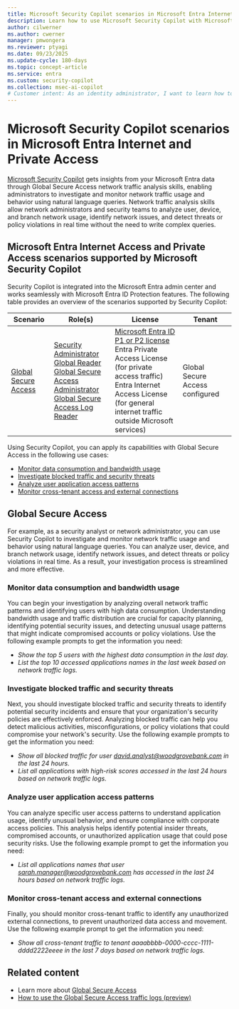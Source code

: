 ```yaml
---
title: Microsoft Security Copilot scenarios in Microsoft Entra Internet and Private Access
description: Learn how to use Microsoft Security Copilot with Microsoft Entra Internet Access and Private Access
author: cilwerner
ms.author: cwerner
manager: pmwongera
ms.reviewer: ptyagi
ms.date: 09/23/2025
ms.update-cycle: 180-days
ms.topic: concept-article
ms.service: entra
ms.custom: security-copilot
ms.collection: msec-ai-copilot
# Customer intent: As an identity administrator, I want to learn how to use Microsoft Security Copilot for Microsoft Entra ID Protection scenarios so I can investigate and remediate identity risks.
---
```


# Microsoft Security Copilot scenarios in Microsoft Entra Internet and Private Access

[Microsoft Security Copilot](/security-copilot/microsoft-security-copilot) gets insights from your Microsoft Entra data through Global Secure Access network traffic analysis skills, enabling administrators to investigate and monitor network traffic usage and behavior using natural language queries. Network traffic analysis skills allow network administrators and security teams to analyze user, device, and branch network usage, identify network issues, and detect threats or policy violations in real time without the need to write complex queries.

## Microsoft Entra Internet Access and Private Access scenarios supported by Microsoft Security Copilot

Security Copilot is integrated into the Microsoft Entra admin center and works seamlessly with Microsoft Entra ID Protection features. The following table provides an overview of the scenarios supported by Security Copilot:

| Scenario | Role(s) | License | Tenant |
|----------|---------|---------|--------|
| [Global Secure Access](#global-secure-access) | [Security Administrator](/entra/identity/role-based-access-control/permissions-reference#security-administrator)<br>[Global Reader](/entra/identity/role-based-access-control/permissions-reference#global-reader)<br>[Global Secure Access Administrator](/entra/identity/role-based-access-control/permissions-reference#global-secure-access-administrator)<br>[Global Secure Access Log Reader](/entra/identity/role-based-access-control/permissions-reference#global-secure-access-log-reader) | [Microsoft Entra ID P1 or P2 license](/entra/id-protection/overview-identity-protection#license-requirements)<br>Entra Private Access License (for private access traffic)<br>Entra Internet Access License (for general internet traffic outside Microsoft services) | Global Secure Access configured |

Using Security Copilot, you can apply its capabilities with Global Secure Access in the following use cases:

- [Monitor data consumption and bandwidth usage](#monitor-data-consumption-and-bandwidth-usage)
- [Investigate blocked traffic and security threats](#investigate-blocked-traffic-and-security-threats)
- [Analyze user application access patterns](#analyze-user-application-access-patterns)
- [Monitor cross-tenant access and external connections](#monitor-cross-tenant-access-and-external-connections)

## Global Secure Access

For example, as a security analyst or network administrator, you can use Security Copilot to investigate and monitor network traffic usage and behavior using natural language queries. You can analyze user, device, and branch network usage, identify network issues, and detect threats or policy violations in real time. As a result, your investigation process is streamlined and more effective. 

### Monitor data consumption and bandwidth usage

You can begin your investigation by analyzing overall network traffic patterns and identifying users with high data consumption. Understanding bandwidth usage and traffic distribution are crucial for capacity planning, identifying potential security issues, and detecting unusual usage patterns that might indicate compromised accounts or policy violations. Use the following example prompts to get the information you need:

- *Show the top 5 users with the highest data consumption in the last day.*
- *List the top 10 accessed applications names in the last week based on network traffic logs.*

### Investigate blocked traffic and security threats

Next, you should investigate blocked traffic and security threats to identify potential security incidents and ensure that your organization's security policies are effectively enforced. Analyzing blocked traffic can help you detect malicious activities, misconfigurations, or policy violations that could compromise your network's security. Use the following example prompts to get the information you need:

- *Show all blocked traffic for user david.analyst@woodgrovebank.com in the last 24 hours.*
- *List all applications with high-risk scores accessed in the last 24 hours based on network traffic logs.*

### Analyze user application access patterns

You can analyze specific user access patterns to understand application usage, identify unusual behavior, and ensure compliance with corporate access policies. This analysis helps identify potential insider threats, compromised accounts, or unauthorized application usage that could pose security risks. Use the following example prompt to get the information you need:

- *List all applications names that user sarah.manager@woodgrovebank.com has accessed in the last 24 hours based on network traffic logs.*

### Monitor cross-tenant access and external connections

Finally, you should monitor cross-tenant traffic to identify any unauthorized external connections, to prevent unauthorized data access and movement. Use the following example prompt to get the information you need:

- *Show all cross-tenant traffic to tenant aaaabbbb-0000-cccc-1111-dddd2222eeee in the last 7 days based on network traffic logs.*

## Related content

- Learn more about [Global Secure Access](/entra/global-secure-access/overview-what-is-global-secure-access)
- [How to use the Global Secure Access traffic logs (preview)](/entra/global-secure-access/how-to-view-traffic-logs)